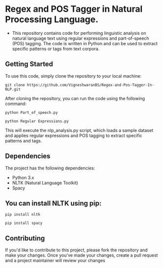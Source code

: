 # Regex and POS Tagger in Natural Processing Language.
- This repository contains code for performing linguistic analysis on natural language text using regular expressions and part-of-speech (POS) tagging. The code is written in Python and can be used to extract specific patterns or tags from text corpora.

## Getting Started
To use this code, simply clone the repository to your local machine:

```
git clone https://github.com/VigneshwaranBS/Regex-and-Pos-Tagger-In-NLP.git
```

After cloning the repository, you can run the code using the following command:

```
python Part_of_speech.py
```
```
python Regular Expressions.py
```

This will execute the nlp_analysis.py script, which loads a sample dataset and applies regular expressions and POS tagging to extract specific patterns and tags.

## Dependencies
The project has the following dependencies:

- Python 3.x
- NLTK (Natural Language Toolkit)
- Spacy

## You can install NLTK using pip:

 ```
pip install nltk
```
```
pip install spacy
```

## Contributing
If you'd like to contribute to this project, please fork the repository and make your changes. Once you've made your changes, create a pull request and a project maintainer will review your changes
